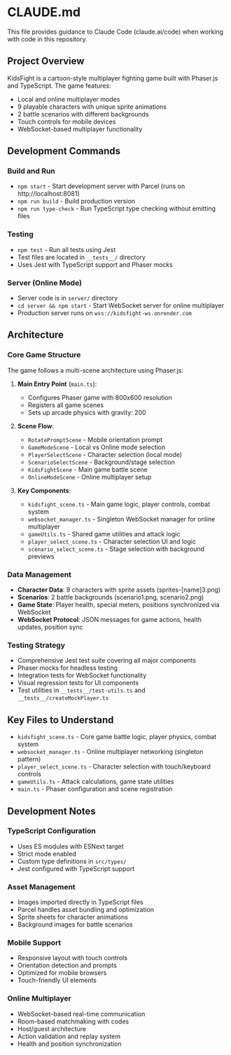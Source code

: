# CLAUDE.md

This file provides guidance to Claude Code (claude.ai/code) when working with code in this repository.

## Project Overview

KidsFight is a cartoon-style multiplayer fighting game built with Phaser.js and TypeScript. The game features:
- Local and online multiplayer modes
- 9 playable characters with unique sprite animations
- 2 battle scenarios with different backgrounds
- Touch controls for mobile devices
- WebSocket-based multiplayer functionality

## Development Commands

### Build and Run
- `npm start` - Start development server with Parcel (runs on http://localhost:8081)
- `npm run build` - Build production version
- `npm run type-check` - Run TypeScript type checking without emitting files

### Testing
- `npm test` - Run all tests using Jest
- Test files are located in `__tests__/` directory
- Uses Jest with TypeScript support and Phaser mocks

### Server (Online Mode)
- Server code is in `server/` directory
- `cd server && npm start` - Start WebSocket server for online multiplayer
- Production server runs on `wss://kidsfight-ws.onrender.com`

## Architecture

### Core Game Structure
The game follows a multi-scene architecture using Phaser.js:

1. **Main Entry Point** (`main.ts`):
   - Configures Phaser game with 800x600 resolution
   - Registers all game scenes
   - Sets up arcade physics with gravity: 200

2. **Scene Flow**:
   - `RotatePromptScene` - Mobile orientation prompt
   - `GameModeScene` - Local vs Online mode selection
   - `PlayerSelectScene` - Character selection (local mode)
   - `ScenarioSelectScene` - Background/stage selection
   - `KidsFightScene` - Main game battle scene
   - `OnlineModeScene` - Online multiplayer setup

3. **Key Components**:
   - `kidsfight_scene.ts` - Main game logic, player controls, combat system
   - `websocket_manager.ts` - Singleton WebSocket manager for online multiplayer
   - `gameUtils.ts` - Shared game utilities and attack logic
   - `player_select_scene.ts` - Character selection UI and logic
   - `scenario_select_scene.ts` - Stage selection with background previews

### Data Management
- **Character Data**: 9 characters with sprite assets (sprites-[name]3.png)
- **Scenarios**: 2 battle backgrounds (scenario1.png, scenario2.png)
- **Game State**: Player health, special meters, positions synchronized via WebSocket
- **WebSocket Protocol**: JSON messages for game actions, health updates, position sync

### Testing Strategy
- Comprehensive Jest test suite covering all major components
- Phaser mocks for headless testing
- Integration tests for WebSocket functionality
- Visual regression tests for UI components
- Test utilities in `__tests__/test-utils.ts` and `__tests__/createMockPlayer.ts`

## Key Files to Understand

- `kidsfight_scene.ts` - Core game battle logic, player physics, combat system
- `websocket_manager.ts` - Online multiplayer networking (singleton pattern)
- `player_select_scene.ts` - Character selection with touch/keyboard controls
- `gameUtils.ts` - Attack calculations, game state utilities
- `main.ts` - Phaser configuration and scene registration

## Development Notes

### TypeScript Configuration
- Uses ES modules with ESNext target
- Strict mode enabled
- Custom type definitions in `src/types/`
- Jest configured with TypeScript support

### Asset Management
- Images imported directly in TypeScript files
- Parcel handles asset bundling and optimization
- Sprite sheets for character animations
- Background images for battle scenarios

### Mobile Support
- Responsive layout with touch controls
- Orientation detection and prompts
- Optimized for mobile browsers
- Touch-friendly UI elements

### Online Multiplayer
- WebSocket-based real-time communication
- Room-based matchmaking with codes
- Host/guest architecture
- Action validation and replay system
- Health and position synchronization